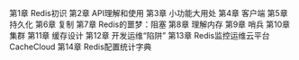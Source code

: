 第1章 Redis初识
第2章 API理解和使用
第3章 小功能大用处
第4章 客户端
第5章 持久化
第6章 复制
第7章 Redis的噩梦：阻塞
第8章 理解内存
第9章 哨兵
第10章 集群
第11章 缓存设计
第12章 开发运维“陷阱”
第13章 Redis监控运维云平台CacheCloud
第14章 Redis配置统计字典
